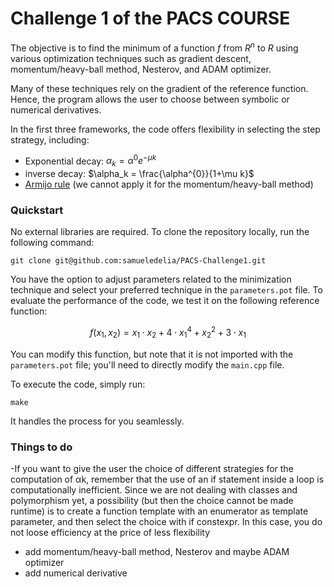 # Challenge 1 of the PACS COURSE

 The objective is to find the minimum of a function $f$ from $R^n$ to $R$ using various optimization techniques such as gradient descent, momentum/heavy-ball method, Nesterov, and ADAM optimizer.

Many of these techniques rely on the gradient of the reference function. Hence, the program allows the user to choose between symbolic or numerical derivatives.

In the first three frameworks, the code offers flexibility in selecting the step strategy, including:
- Exponential decay: $\alpha_k = \alpha^{0} e^{-\mu k}$
- inverse decay: $\alpha_k = \frac{\alpha^{0}}{1+\mu k}$
- [Armijo rule](https://katselis.web.engr.illinois.edu/ECE586/Lecture3.pdf) (we cannot apply it for the momentum/heavy-ball method)

### Quickstart
No external libraries are required. To clone the repository locally, run the following command:
```shell
git clone git@github.com:samueledelia/PACS-Challenge1.git
```
You have the option to adjust parameters related to the minimization technique and select your preferred technique in the ```parameters.pot``` file. To evaluate the performance of the code, we test it on the following reference function:

$$f(x_1,x_2) = x_1 \cdot x_2 + 4 \cdot x_1^4 + x_2^2 + 3 \cdot x_1$$

You can modify this function, but note that it is not imported with the ```parameters.pot``` file; you'll need to directly modify the ```main.cpp``` file.

To execute the code, simply run:
```shell
make
```
It handles the process for you seamlessly.

### Things to do
-If you want to give the user the choice of different strategies for the computation of αk, remember that the use of an if statement inside a loop is computationally inefficient.
Since we are not dealing with classes and polymorphism yet, a possibility (but then the choice cannot be made runtime) is to create a function template with an enumerator as
template parameter, and then select the choice with if constexpr. In this case, you do not loose efficiency at the price of less flexibility
- add momentum/heavy-ball method, Nesterov and maybe ADAM optimizer
- add numerical derivative

